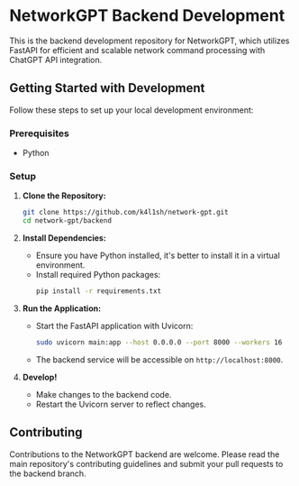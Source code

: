 
# NetworkGPT Backend Development

This is the backend development repository for NetworkGPT, which utilizes FastAPI for efficient and scalable network command processing with ChatGPT API integration.

## Getting Started with Development

Follow these steps to set up your local development environment:

### Prerequisites
- Python

### Setup
1. **Clone the Repository:**
   ```bash
   git clone https://github.com/k4l1sh/network-gpt.git
   cd network-gpt/backend
   ```

2. **Install Dependencies:**
   - Ensure you have Python installed, it's better to install it in a virtual environment.
   - Install required Python packages:
     ```bash
     pip install -r requirements.txt
     ```

3. **Run the Application:**
   - Start the FastAPI application with Uvicorn:
     ```bash
     sudo uvicorn main:app --host 0.0.0.0 --port 8000 --workers 16
     ```
   - The backend service will be accessible on `http://localhost:8000`.

4. **Develop!**
   - Make changes to the backend code.
   - Restart the Uvicorn server to reflect changes.

## Contributing
Contributions to the NetworkGPT backend are welcome. Please read the main repository's contributing guidelines and submit your pull requests to the backend branch.
